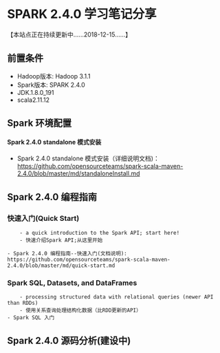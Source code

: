 
# SPARK 2.4.0 学习笔记分享
【本站点正在持续更新中......2018-12-15......】



## 前置条件
- Hadoop版本: Hadoop 3.1.1
- Spark版本: SPARK 2.4.0
- JDK.1.8.0_191
- scala2.11.12

## Spark 环境配置

#### Spark 2.4.0 standalone 模式安装
   - Spark 2.4.0 standalone 模式安装（详细说明文档)： https://github.com/opensourceteams/spark-scala-maven-2.4.0/blob/master/md/standaloneInstall.md


## Spark 2.4.0 编程指南

### 快速入门(Quick Start)
        - a quick introduction to the Spark API; start here!
        - 快速介绍Spark API;从这里开始
    
    - Spark 2.4.0 编程指南--快速入门(文档说明): https://github.com/opensourceteams/spark-scala-maven-2.4.0/blob/master/md/quick-start.md

### Spark SQL, Datasets, and DataFrames
        - processing structured data with relational queries (newer API than RDDs)
        - 使用关系查询处理结构化数据（比RDD更新的API）
    - Spark SQL 入门
   


## Spark 2.4.0 源码分析(建设中)